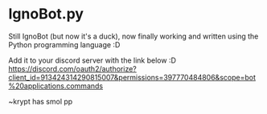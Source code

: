 # IgnoBot.py
Still IgnoBot (but now it's a duck), now finally working and written using the Python programming language :D

Add it to your discord server with the link below :D
https://discord.com/oauth2/authorize?client_id=913424314290815007&permissions=397770484806&scope=bot%20applications.commands

~krypt has smol pp
